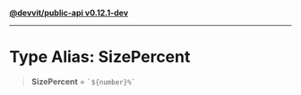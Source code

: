 [**@devvit/public-api v0.12.1-dev**](../../../../../../README.md)

---

# Type Alias: SizePercent

> **SizePercent** = `` `${number}%` ``
